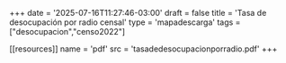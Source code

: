 +++
date = '2025-07-16T11:27:46-03:00'
draft = false
title = 'Tasa de desocupación por radio censal'
type = 'mapadescarga'
tags = ["desocupacion","censo2022"]

[[resources]]
name = 'pdf'
src = 'tasadedesocupacionporradio.pdf'
+++
